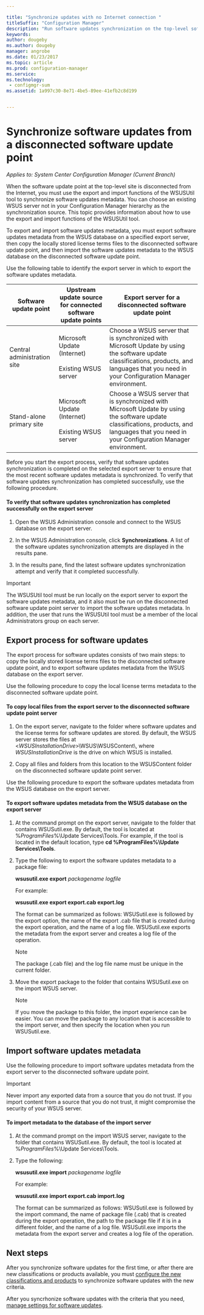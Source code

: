 ```yaml
---

title: "Synchronize updates with no Internet connection "
titleSuffix: "Configuration Manager"
description: "Run software updates synchronization on the top-level software update point that is disconnected from the Internet."
keywords:
author: dougebyms.author: dougebymanager: angrobe
ms.date: 01/23/2017
ms.topic: article
ms.prod: configuration-manager
ms.service:
ms.technology:
 - configmgr-sum
ms.assetid: 1a997c30-8e71-4be5-89ee-41efb2c8d199


---
```


# Synchronize software updates from a disconnected software update point  *Applies to: System Center Configuration Manager (Current Branch)*
 When the software update point at the top-level site is disconnected from the Internet, you must use the export and import functions of the WSUSUtil tool to synchronize software updates metadata. You can choose an existing WSUS server not in your Configuration Manager hierarchy as the synchronization source. This topic provides information about how to use the export and import functions of the WSUSUtil tool.  

 To export and import software updates metadata, you must export software updates metadata from the WSUS database on a specified export server, then copy the locally stored license terms files to the disconnected software update point, and then import the software updates metadata to the WSUS database on the disconnected software update point.  

 Use the following table to identify the export server in which to export the software updates metadata.  

|Software update point|Upstream update source for connected software update points|Export server for a disconnected software update point|  
|---------------------------|-----------------------------------------------------------------|------------------------------------------------------------|  
|Central administration site|Microsoft Update (Internet)<br /><br /> Existing WSUS server|Choose a WSUS server that is synchronized with Microsoft Update by using the software update classifications, products, and languages that you need in your Configuration Manager environment.|  
|Stand-alone primary site|Microsoft Update (Internet)<br /><br /> Existing WSUS server|Choose a WSUS server that is synchronized with Microsoft Update by using the software update classifications, products, and languages that you need in your Configuration Manager environment.|  

 Before you start the export process, verify that software updates synchronization is completed on the selected export server to ensure that the most recent software updates metadata is synchronized. To verify that software updates synchronization has completed successfully, use the following procedure.  

#### To verify that software updates synchronization has completed successfully on the export server  

1.  Open the WSUS Administration console and connect to the WSUS database on the export server.  

2.  In the WSUS Administration console, click **Synchronizations**. A list of the software updates synchronization attempts are displayed in the results pane.  

3.  In the results pane, find the latest software updates synchronization attempt and verify that it completed successfully.  

> [!IMPORTANT]  
>  The WSUSUtil tool must be run locally on the export server to export the software updates metadata, and it also must be run on the disconnected software update point server to import the software updates metadata. In addition, the user that runs the WSUSUtil tool must be a member of the local Administrators group on each server.  

## Export process for software updates  
 The export process for software updates consists of two main steps: to copy the locally stored license terms files to the disconnected software update point, and to export software updates metadata from the WSUS database on the export server.  

 Use the following procedure to copy the local license terms metadata to the disconnected software update point.  

#### To copy local files from the export server to the disconnected software update point server  

1.  On the export server, navigate to the folder where software updates and the license terms for software updates are stored. By default, the WSUS server stores the files at <*WSUSInstallationDrive*>\WSUS\WSUSContent\\, where *WSUSInstallationDrive* is the drive on which WSUS is installed.  

2.  Copy all files and folders from this location to the WSUSContent folder on the disconnected software update point server.  

 Use the following procedure to export the software updates metadata from the WSUS database on the export server.  

#### To export software updates metadata from the WSUS database on the export server  

1.  At the command prompt on the export server, navigate to the folder that contains WSUSutil.exe. By default, the tool is located at %*ProgramFiles*%\Update Services\Tools. For example, if the tool is located in the default location, type **cd %ProgramFiles%\Update Services\Tools**.  

2.  Type the following to export the software updates metadata to a package file:  

     **wsusutil.exe export**  *packagename*  *logfile*  

     For example:  

     **wsusutil.exe export export.cab export.log**  

     The format can be summarized as follows: WSUSutil.exe is followed by the export option, the name of the export .cab file that is created during the export operation, and the name of a log file. WSUSutil.exe exports the metadata from the export server and creates a log file of the operation.  

    > [!NOTE]  
    >  The package (.cab file) and the log file name must be unique in the current folder.  

3.  Move the export package to the folder that contains WSUSutil.exe on the import WSUS server.  

    > [!NOTE]  
    >  If you move the package to this folder, the import experience can be easier. You can move the package to any location that is accessible to the import server, and then specify the location when you run WSUSutil.exe.  

## Import software updates metadata  
 Use the following procedure to import software updates metadata from the export server to the disconnected software update point.  

> [!IMPORTANT]  
>  Never import any exported data from a source that you do not trust. If you import content from a source that you do not trust, it might compromise the security of your WSUS server.  

#### To import metadata to the database of the import server  

1.  At the command prompt on the import WSUS server, navigate to the folder that contains WSUSutil.exe. By default, the tool is located at %*ProgramFiles*%\Update Services\Tools.  

2.  Type the following:  

     **wsusutil.exe import**  *packagename*  *logfile*  

     For example:  

     **wsusutil.exe import export.cab import.log**  

     The format can be summarized as follows: WSUSutil.exe is followed by the import command, the name of package file (.cab) that is created during the export operation, the path to the package file if it is in a different folder, and the name of a log file. WSUSutil.exe imports the metadata from the export server and creates a log file of the operation.  

## Next steps
After you synchronize software updates for the first time, or after there are new classifications or products available, you must [configure the new classifications and products](configure-classifications-and-products.md) to synchronize software updates with the new criteria.

After you syncrhonize software updates with the criteria that you need, [manage settings for software updates](manage-settings-for-software-updates.md).  
